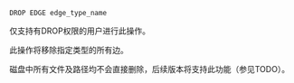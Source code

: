 ```
DROP EDGE edge_type_name
```

仅支持有DROP权限的用户进行此操作。

此操作将移除指定类型的所有边。

磁盘中所有文件及路径均不会直接删除，后续版本将支持此功能（参见TODO）。
